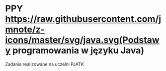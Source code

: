# PPY https://raw.githubusercontent.com/jmnote/z-icons/master/svg/java.svg(Podstawy programowania w języku Java)
Zadania realizowane na uczelni PJATK
